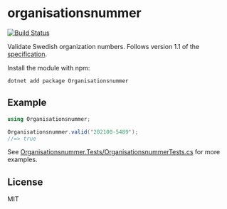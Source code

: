 # organisationsnummer 
[![Build Status](https://img.shields.io/github/workflow/status/organisationsnummer/csharp/build)](https://github.com/organisationsnummer/csharp/actions)

Validate Swedish organization numbers. Follows version 1.1 of the [specification](https://github.com/organisationsnummer/meta#package-specification-v11).

Install the module with npm:

```
dotnet add package Organisationsnummer
```

## Example

```c#
using Organisationsnummer;

Organisationsnummer.valid('202100-5489');
//=> true
```

See [Organisationsnummer.Tests/OrganisationsnummerTests.cs](OrganisationsnummerTests.cs) for more examples.

## License

MIT
